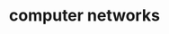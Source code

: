 ---
layout: project
title: computer networks
permalink: ../portfolio/computer-networks/
image:
grid-class: class code
tagline: android app for computer networks class
github-link: https://github.com/H-Huang/Whats-Happening
---